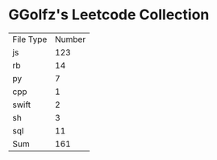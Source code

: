 # GGolfz's Leetcode Collection

<table><tr><td>File Type</td><td>Number</td></tr><tr><td>js</td><td>123</td></tr><tr><td>rb</td><td>14</td></tr><tr><td>py</td><td>7</td></tr><tr><td>cpp</td><td>1</td></tr><tr><td>swift</td><td>2</td></tr><tr><td>sh</td><td>3</td></tr><tr><td>sql</td><td>11</td></tr><tr><td>Sum</td><td>161</td></tr></table>